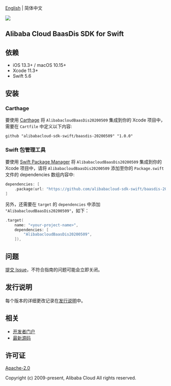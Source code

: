 [English](README.md) | 简体中文

![](https://aliyunsdk-pages.alicdn.com/icons/AlibabaCloud.svg)

## Alibaba Cloud BaasDis SDK for Swift

## 依赖

- iOS 13.3+ / macOS 10.15+
- Xcode 11.3+
- Swift 5.6

## 安装

### Carthage

要使用 [Carthage](https://github.com/Carthage/Carthage) 将 `AlibabacloudBaasDis20200509` 集成到你的 Xcode 项目中，需要在 `Cartfile` 中定义以下内容:

```ogdl
github "alibabacloud-sdk-swift/baasdis-20200509" "1.0.0"
```

### Swift 包管理工具

要使用 [Swift Package Manager](https://swift.org/package-manager/) 将 `AlibabacloudBaasDis20200509` 集成到你的 Xcode 项目中，请将 `AlibabacloudBaasDis20200509` 添加至你的 `Package.swift` 文件的 dependencies 数组内容中:

```swift
dependencies: [
    .package(url: "https://github.com/alibabacloud-sdk-swift/baasdis-20200509.git", from: "1.0.0")
]
```

另外，还需要在 `target` 的 `dependencies` 中添加 `"AlibabacloudBaasDis20200509"`，如下：

```swift
.target(
    name: "<your-project-name>",
    dependencies: [
        "AlibabacloudBaasDis20200509",
    ]),
```

## 问题

[提交 Issue](https://github.com/alibabacloud-sdk-swift/baasdis-20200509/issues/new)，不符合指南的问题可能会立即关闭。

## 发行说明

每个版本的详细更改记录在[发行说明](./ChangeLog.txt)中。

## 相关

* [开发者门户](https://next.api.aliyun.com/home)
* [最新源码](https://github.com/alibabacloud-sdk-swift/baasdis-20200509)

## 许可证

[Apache-2.0](http://www.apache.org/licenses/LICENSE-2.0)

Copyright (c) 2009-present, Alibaba Cloud All rights reserved.
